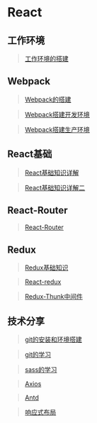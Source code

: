 # React

## 工作环境

>[工作环境的搭建](./md/React专题/工作环境的搭建.md)

## Webpack

>[Webpack的搭建](./md/Webpack专题/Webpack的搭建.md)

>[Webpack搭建开发环境](./md/Webpack专题/Webpack搭建开发环境.md)

>[Webpack搭建生产环境](./md/Webpack专题/Webpack搭建生产环境.md)

## React基础

>[React基础知识详解](./md/React专题/React基础知识详解.md)

>[React基础知识详解二](md/React专题/React基础知识详解二.md)


## React-Router 

>[React-Router](md/React专题/React-Router.md)


## Redux

>[Redux基础知识](./md/React专题/Redux基础知识.md)

>[React-redux](./md/React专题/React-redux.md)

>[Redux-Thunk中间件](./md/React专题/Redux-Thunk中间件.md)



## 技术分享

>[git的安装和环境搭建](./md/技术分享/git的安装和环境搭建.md)

>[git的学习](./md/技术分享/git的学习.md)

>[sass的学习](./md/技术分享/sass的学习.md)

>[Axios](./md/技术分享/Axios.md)

>[Antd](./md/技术分享/Antd.md)

>[响应式布局](./md/技术分享/响应式布局.md)